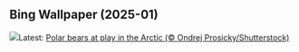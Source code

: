 ## Bing Wallpaper (2025-01)
![](https://www.bing.com/th?id=OHR.PolarBearSwim_EN-IN5843834952_UHD.jpg&w=1000)Latest: [Polar bears at play in the Arctic (© Ondrej Prosicky/Shutterstock)](https://www.bing.com/th?id=OHR.PolarBearSwim_EN-IN5843834952_UHD.jpg)